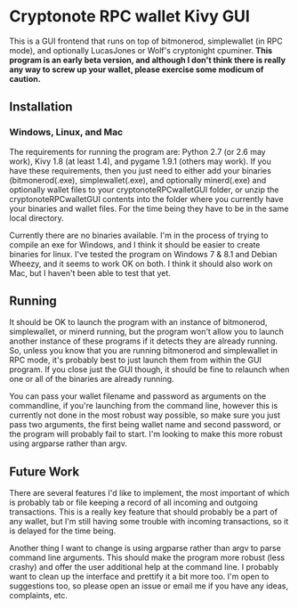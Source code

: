 # Cryptonote RPC wallet Kivy GUI
This is a GUI frontend that runs on top of bitmonerod, simplewallet (in RPC mode), and optionally LucasJones or Wolf's cryptonight cpuminer. **This program is an early beta version, and although I don't think there is really any way to screw up your wallet, please exercise some modicum of caution.**

## Installation
### Windows, Linux, and Mac
The requirements for running the program are: Python 2.7 (or 2.6 may work), Kivy 1.8 (at least 1.4), and pygame 1.9.1 (others may work). If you have these requirements, then you just need to either add your binaries (bitmonerod(.exe), simplewallet(.exe), and optionally minerd(.exe) and optionally wallet files to your cryptonoteRPCwalletGUI folder, or unzip the cryptonoteRPCwalletGUI contents into the folder where you currently have your binaries and wallet files. For the time being they have to be in the same local directory.

Currently there are no binaries available. I'm in the process of trying to compile an exe for Windows, and I think it should be easier to create binaries for linux. I've tested the program on Windows 7 & 8.1 and Debian Wheezy, and it seems to work OK on both. I think it should also work on Mac, but I haven't been able to test that yet.

## Running
It should be OK to launch the program with an instance of bitmonerod, simplewallet, or minerd running, but the program won't allow you to launch another instance of these programs if it detects they are already running. So, unless you know that you are running bitmonerod and simplewallet in RPC mode, it's probably best to just launch them from within the GUI program. If you close just the GUI though, it should be fine to relaunch when one or all of the binaries are already running.

You can pass your wallet filename and password as arguments on the commandline, if you're launching from the command line, however this is currently not done in the most robust way possible, so make sure you just pass two arguments, the first being wallet name and second password, or the program will probably fail to start. I'm looking to make this more robust using argparse rather than argv.

## Future Work
There are several features I'd like to implement, the most important of which is probably tab or file keeping a record of all incoming and outgoing transactions. This is a really key feature that should probably be a part of any wallet, but I'm still having some trouble with incoming transactions, so it is delayed for the time being. 

Another thing I want to change is using argparse rather than argv to parse command line arguments. This should make the program more robust (less crashy) and offer the user additional help at the command line. I probably want to clean up the interface and prettify it a bit more too. I'm open to suggestions too, so please open an issue or email me if you have any ideas, complaints, etc.
